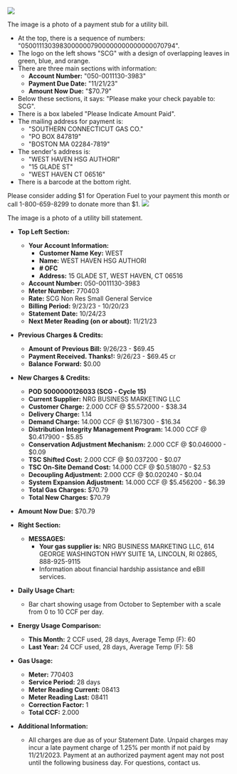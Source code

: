 ![](images/img-0.jpeg)

The image is a photo of a payment stub for a utility bill. 

- At the top, there is a sequence of numbers: "05001113039830000007900000000000000070794".
- The logo on the left shows "SCG" with a design of overlapping leaves in green, blue, and orange.
- There are three main sections with information:
  - **Account Number:** "050-0011130-3983"
  - **Payment Due Date:** "11/21/23"
  - **Amount Now Due:** "$70.79"
- Below these sections, it says: "Please make your check payable to: SCG".
- There is a box labeled "Please Indicate Amount Paid".
- The mailing address for payment is:
  - "SOUTHERN CONNECTICUT GAS CO."
  - "PO BOX 847819"
  - "BOSTON MA 02284-7819"
- The sender's address is:
  - "WEST HAVEN HSG AUTHORI"
  - "15 GLADE ST"
  - "WEST HAVEN CT 06516"
- There is a barcode at the bottom right.

Please consider adding $\$ 1$ for Operation Fuel to your payment this month or call 1-800-659-8299 to donate more than \$1.
![](images/img-1.jpeg)

The image is a photo of a utility bill statement. 

- **Top Left Section:**
  - **Your Account Information:**
    - **Customer Name Key:** WEST
    - **Name:** WEST HAVEN HSG AUTHORI
    - **# OFC**
    - **Address:** 15 GLADE ST, WEST HAVEN, CT 06516
  - **Account Number:** 050-0011130-3983
  - **Meter Number:** 770403
  - **Rate:** SCG Non Res Small General Service
  - **Billing Period:** 9/23/23 - 10/20/23
  - **Statement Date:** 10/24/23
  - **Next Meter Reading (on or about):** 11/21/23

- **Previous Charges & Credits:**
  - **Amount of Previous Bill:** 9/26/23 - $69.45
  - **Payment Received. Thanks!:** 9/26/23 - $69.45 cr
  - **Balance Forward:** $0.00

- **New Charges & Credits:**
  - **POD 5000000126033 (SCG - Cycle 15)**
  - **Current Supplier:** NRG BUSINESS MARKETING LLC
  - **Customer Charge:** 2.000 CCF @ $5.572000 - $38.34
  - **Delivery Charge:** 1.14
  - **Demand Charge:** 14.000 CCF @ $1.167300 - $16.34
  - **Distribution Integrity Management Program:** 14.000 CCF @ $0.417900 - $5.85
  - **Conservation Adjustment Mechanism:** 2.000 CCF @ $0.046000 - $0.09
  - **TSC Shifted Cost:** 2.000 CCF @ $0.037200 - $0.07
  - **TSC On-Site Demand Cost:** 14.000 CCF @ $0.518070 - $2.53
  - **Decoupling Adjustment:** 2.000 CCF @ $0.020240 - $0.04
  - **System Expansion Adjustment:** 14.000 CCF @ $5.456200 - $6.39
  - **Total Gas Charges:** $70.79
  - **Total New Charges:** $70.79

- **Amount Now Due:** $70.79

- **Right Section:**
  - **MESSAGES:**
    - **Your gas supplier is:** NRG BUSINESS MARKETING LLC, 614 GEORGE WASHINGTON HWY SUITE 1A, LINCOLN, RI 02865, 888-925-9115
    - Information about financial hardship assistance and eBill services.
  
- **Daily Usage Chart:**
  - Bar chart showing usage from October to September with a scale from 0 to 10 CCF per day.

- **Energy Usage Comparison:**
  - **This Month:** 2 CCF used, 28 days, Average Temp (F): 60
  - **Last Year:** 24 CCF used, 28 days, Average Temp (F): 58

- **Gas Usage:**
  - **Meter:** 770403
  - **Service Period:** 28 days
  - **Meter Reading Current:** 08413
  - **Meter Reading Last:** 08411
  - **Correction Factor:** 1
  - **Total CCF:** 2.000

- **Additional Information:**
  - All charges are due as of your Statement Date. Unpaid charges may incur a late payment charge of 1.25% per month if not paid by 11/21/2023. Payment at an authorized payment agent may not post until the following business day. For questions, contact us.

